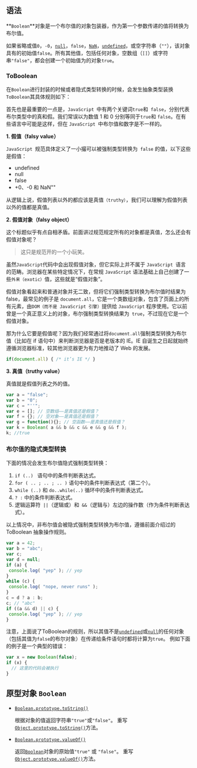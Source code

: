 ## 语法

**`Boolean`**对象是一个布尔值的对象包装器，作为第一个参数传递的值将转换为布尔值。

如果省略或值`0`，`-0`，[`null`](https://developer.mozilla.org/zh-CN/docs/Web/JavaScript/Reference/Global_Objects/null)，`false`，[`NaN`](https://developer.mozilla.org/zh-CN/docs/Web/JavaScript/Reference/Global_Objects/NaN)，[`undefined`](https://developer.mozilla.org/zh-CN/docs/Web/JavaScript/Reference/Global_Objects/undefined)，或空字符串（`""`），该对象具有的初始值`false`。所有其他值，包括任何对象，空数组（`[]`）或字符串`"false"`，都会创建一个初始值为的对象`true`。

###  ToBoolean

在` Boolean `进行封装的时候或者隐式类型转换的时候，会发生抽象类型装换`ToBoolean`其具体规则如下：

首先也是最重要的一点是，`JavaScript `中有两个关键词` true `和` false`，分别代表布尔类型中的真和假。我们常误以为数值 1 和 0 分别等同于` true `和 `false`。在有些语言中可能是这样，但在 `JavaScript `中布尔值和数字是不一样的。

**1. 假值（falsy value）**

`JavaScript `规范具体定义了一小撮可以被强制类型转换为` false` 的值，以下这些是假值：

- undefined
- null
- false
- +0、-0 和 NaN""

从逻辑上说，假值列表以外的都应该是真值`（truthy）`，我们可以理解为假值列表以外的值都是真值。

**2. 假值对象（falsy object）**

这个标题似乎有点自相矛盾。前面讲过规范规定所有的对象都是真值，怎么还会有假值对象呢？

> 这只是规范开的一个小玩笑。

虽然` JavaScript `代码中会出现假值对象，但它实际上并不属于 `JavaScript `语言的范畴。浏览器在某些特定情况下，在常规 `JavaScript` 语法基础上自己创建了一些`外来（exotic）`值，这些就是“假值对象”。

假值对象看起来和普通对象并无二致，但将它们强制类型转换为布尔值时结果为 false，最常见的例子是 `document.all`，它是一个类数组对象，包含了页面上的所有元素，由`DOM（而不是 JavaScript 引擎）`提供给 `JavaScript` 程序使用。它以前曾是一个真正意义上的对象，布尔强制类型转换结果为` true`，不过现在它是一个假值对象。

那为什么它要是假值呢？因为我们经常通过将` document.all `强制类型转换为布尔值（比如在 if 语句中）来判断浏览器是否是老版本的 IE。IE 自诞生之日起就始终遵循浏览器标准，较其他浏览器更为有力地推动了 Web 的发展。

```js
if(document.all) { /* it’s IE */ } 
```

**3. 真值（truthy value）**

真值就是假值列表之外的值。

```js
var a = "false";
var b = "0";
var c = "''";
var e = []; // 空数组——是真值还是假值？
var f = {}; // 空对象——是真值还是假值？
var g = function(){}; // 空函数——是真值还是假值？
var k = Boolean( a && b && c && e && g && f );
k; //true
```

### 布尔值的隐式类型转换

下面的情况会发生布尔值隐式强制类型转换：

1. `if (..) ` 语句中的条件判断表达式。
2. `for ( .. ; .. ; .. )` 语句中的条件判断表达式（第二个）。
3. `while (..)` 和 `do..while(..)` 循环中的条件判断表达式。
4. ` ? : ` 中的条件判断表达式。
5. 逻辑运算符` ||`（逻辑或）和` &&`（逻辑与）左边的操作数（作为条件判断表达式）。

以上情况中，非布尔值会被隐式强制类型转换为布尔值，遵循前面介绍过的 ToBoolean 抽象操作规则。

```js
var a = 42;
var b = "abc";
var c;
var d = null;
if (a) {
 console.log( "yep" ); // yep
}
while (c) {
 console.log( "nope, never runs" );
}
c = d ? a : b; 
c; // "abc"
if ((a && d) || c) {
 console.log( "yep" ); // yep
}
```

注意，上面说了ToBoolean的规则，所以其值不是[`undefined`](https://developer.mozilla.org/zh-CN/docs/Web/JavaScript/Reference/Global_Objects/undefined)或[`null`](https://developer.mozilla.org/zh-CN/docs/Web/JavaScript/Reference/Global_Objects/null)的任何对象（包括其值为`false`的布尔对象）在传递给条件语句时都将计算为`true`。 例如下面的例子是一个典型的错误：

```js
var x = new Boolean(false);
if (x) {
  // 这里的代码会被执行
}
```

## 原型对象 `Boolean`

- [`Boolean.prototype.toString()`](https://developer.mozilla.org/zh-CN/docs/Web/JavaScript/Reference/Global_Objects/Boolean/toString)

  根据对象的值返回字符串`"true"`或`"false"`。 重写[`Object.prototype.toString()`](https://developer.mozilla.org/zh-CN/docs/Web/JavaScript/Reference/Global_Objects/Object/toString)方法。

- [`Boolean.prototype.valueOf()`](https://developer.mozilla.org/zh-CN/docs/Web/JavaScript/Reference/Global_Objects/Boolean/valueOf)

  返回[`Boolean`](https://developer.mozilla.org/zh-CN/docs/Web/JavaScript/Reference/Boolean)对象的原始值`"true"` 或 `"false"`。 重写[`Object.prototype.valueOf()`](https://developer.mozilla.org/zh-CN/docs/Web/JavaScript/Reference/Global_Objects/Object/valueOf)方法。

